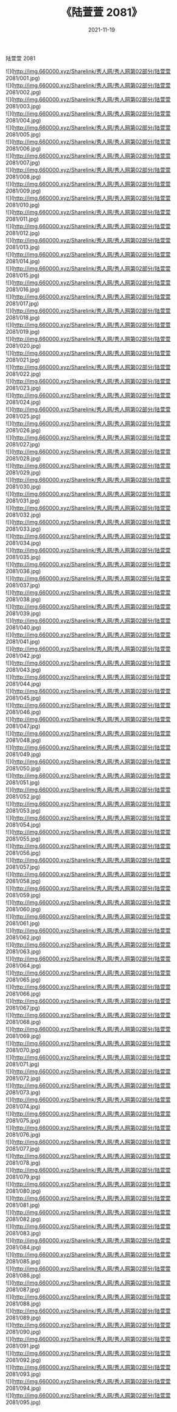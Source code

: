 ﻿---
layout: post
title:  《陆萱萱 2081》
date:   2021-11-19
img: http://img.660000.xyz/Sharelink/秀人网/秀人网第02部分/陆萱萱 2081/000.jpg
categories: [美女, 清纯, 唯美]
---

陆萱萱 2081

  ![](http://img.660000.xyz/Sharelink/秀人网/秀人网第02部分/陆萱萱 2081/001.jpg) <br> ![](http://img.660000.xyz/Sharelink/秀人网/秀人网第02部分/陆萱萱 2081/002.jpg) <br> ![](http://img.660000.xyz/Sharelink/秀人网/秀人网第02部分/陆萱萱 2081/003.jpg) <br> ![](http://img.660000.xyz/Sharelink/秀人网/秀人网第02部分/陆萱萱 2081/004.jpg) <br> ![](http://img.660000.xyz/Sharelink/秀人网/秀人网第02部分/陆萱萱 2081/005.jpg) <br> ![](http://img.660000.xyz/Sharelink/秀人网/秀人网第02部分/陆萱萱 2081/006.jpg) <br> ![](http://img.660000.xyz/Sharelink/秀人网/秀人网第02部分/陆萱萱 2081/007.jpg) <br> ![](http://img.660000.xyz/Sharelink/秀人网/秀人网第02部分/陆萱萱 2081/008.jpg) <br> ![](http://img.660000.xyz/Sharelink/秀人网/秀人网第02部分/陆萱萱 2081/009.jpg) <br> ![](http://img.660000.xyz/Sharelink/秀人网/秀人网第02部分/陆萱萱 2081/010.jpg) <br> ![](http://img.660000.xyz/Sharelink/秀人网/秀人网第02部分/陆萱萱 2081/011.jpg) <br> ![](http://img.660000.xyz/Sharelink/秀人网/秀人网第02部分/陆萱萱 2081/012.jpg) <br> ![](http://img.660000.xyz/Sharelink/秀人网/秀人网第02部分/陆萱萱 2081/013.jpg) <br> ![](http://img.660000.xyz/Sharelink/秀人网/秀人网第02部分/陆萱萱 2081/014.jpg) <br> ![](http://img.660000.xyz/Sharelink/秀人网/秀人网第02部分/陆萱萱 2081/015.jpg) <br> ![](http://img.660000.xyz/Sharelink/秀人网/秀人网第02部分/陆萱萱 2081/016.jpg) <br> ![](http://img.660000.xyz/Sharelink/秀人网/秀人网第02部分/陆萱萱 2081/017.jpg) <br> ![](http://img.660000.xyz/Sharelink/秀人网/秀人网第02部分/陆萱萱 2081/018.jpg) <br> ![](http://img.660000.xyz/Sharelink/秀人网/秀人网第02部分/陆萱萱 2081/019.jpg) <br> ![](http://img.660000.xyz/Sharelink/秀人网/秀人网第02部分/陆萱萱 2081/020.jpg) <br> ![](http://img.660000.xyz/Sharelink/秀人网/秀人网第02部分/陆萱萱 2081/021.jpg) <br> ![](http://img.660000.xyz/Sharelink/秀人网/秀人网第02部分/陆萱萱 2081/022.jpg) <br> ![](http://img.660000.xyz/Sharelink/秀人网/秀人网第02部分/陆萱萱 2081/023.jpg) <br> ![](http://img.660000.xyz/Sharelink/秀人网/秀人网第02部分/陆萱萱 2081/024.jpg) <br> ![](http://img.660000.xyz/Sharelink/秀人网/秀人网第02部分/陆萱萱 2081/025.jpg) <br> ![](http://img.660000.xyz/Sharelink/秀人网/秀人网第02部分/陆萱萱 2081/026.jpg) <br> ![](http://img.660000.xyz/Sharelink/秀人网/秀人网第02部分/陆萱萱 2081/027.jpg) <br> ![](http://img.660000.xyz/Sharelink/秀人网/秀人网第02部分/陆萱萱 2081/028.jpg) <br> ![](http://img.660000.xyz/Sharelink/秀人网/秀人网第02部分/陆萱萱 2081/029.jpg) <br> ![](http://img.660000.xyz/Sharelink/秀人网/秀人网第02部分/陆萱萱 2081/030.jpg) <br> ![](http://img.660000.xyz/Sharelink/秀人网/秀人网第02部分/陆萱萱 2081/031.jpg) <br> ![](http://img.660000.xyz/Sharelink/秀人网/秀人网第02部分/陆萱萱 2081/032.jpg) <br> ![](http://img.660000.xyz/Sharelink/秀人网/秀人网第02部分/陆萱萱 2081/033.jpg) <br> ![](http://img.660000.xyz/Sharelink/秀人网/秀人网第02部分/陆萱萱 2081/034.jpg) <br> ![](http://img.660000.xyz/Sharelink/秀人网/秀人网第02部分/陆萱萱 2081/035.jpg) <br> ![](http://img.660000.xyz/Sharelink/秀人网/秀人网第02部分/陆萱萱 2081/036.jpg) <br> ![](http://img.660000.xyz/Sharelink/秀人网/秀人网第02部分/陆萱萱 2081/037.jpg) <br> ![](http://img.660000.xyz/Sharelink/秀人网/秀人网第02部分/陆萱萱 2081/038.jpg) <br> ![](http://img.660000.xyz/Sharelink/秀人网/秀人网第02部分/陆萱萱 2081/039.jpg) <br> ![](http://img.660000.xyz/Sharelink/秀人网/秀人网第02部分/陆萱萱 2081/040.jpg) <br> ![](http://img.660000.xyz/Sharelink/秀人网/秀人网第02部分/陆萱萱 2081/041.jpg) <br> ![](http://img.660000.xyz/Sharelink/秀人网/秀人网第02部分/陆萱萱 2081/042.jpg) <br> ![](http://img.660000.xyz/Sharelink/秀人网/秀人网第02部分/陆萱萱 2081/043.jpg) <br> ![](http://img.660000.xyz/Sharelink/秀人网/秀人网第02部分/陆萱萱 2081/044.jpg) <br> ![](http://img.660000.xyz/Sharelink/秀人网/秀人网第02部分/陆萱萱 2081/045.jpg) <br> ![](http://img.660000.xyz/Sharelink/秀人网/秀人网第02部分/陆萱萱 2081/046.jpg) <br> ![](http://img.660000.xyz/Sharelink/秀人网/秀人网第02部分/陆萱萱 2081/047.jpg) <br> ![](http://img.660000.xyz/Sharelink/秀人网/秀人网第02部分/陆萱萱 2081/048.jpg) <br> ![](http://img.660000.xyz/Sharelink/秀人网/秀人网第02部分/陆萱萱 2081/049.jpg) <br> ![](http://img.660000.xyz/Sharelink/秀人网/秀人网第02部分/陆萱萱 2081/050.jpg) <br> ![](http://img.660000.xyz/Sharelink/秀人网/秀人网第02部分/陆萱萱 2081/051.jpg) <br> ![](http://img.660000.xyz/Sharelink/秀人网/秀人网第02部分/陆萱萱 2081/052.jpg) <br> ![](http://img.660000.xyz/Sharelink/秀人网/秀人网第02部分/陆萱萱 2081/053.jpg) <br> ![](http://img.660000.xyz/Sharelink/秀人网/秀人网第02部分/陆萱萱 2081/054.jpg) <br> ![](http://img.660000.xyz/Sharelink/秀人网/秀人网第02部分/陆萱萱 2081/055.jpg) <br> ![](http://img.660000.xyz/Sharelink/秀人网/秀人网第02部分/陆萱萱 2081/056.jpg) <br> ![](http://img.660000.xyz/Sharelink/秀人网/秀人网第02部分/陆萱萱 2081/057.jpg) <br> ![](http://img.660000.xyz/Sharelink/秀人网/秀人网第02部分/陆萱萱 2081/058.jpg) <br> ![](http://img.660000.xyz/Sharelink/秀人网/秀人网第02部分/陆萱萱 2081/059.jpg) <br> ![](http://img.660000.xyz/Sharelink/秀人网/秀人网第02部分/陆萱萱 2081/060.jpg) <br> ![](http://img.660000.xyz/Sharelink/秀人网/秀人网第02部分/陆萱萱 2081/061.jpg) <br> ![](http://img.660000.xyz/Sharelink/秀人网/秀人网第02部分/陆萱萱 2081/062.jpg) <br> ![](http://img.660000.xyz/Sharelink/秀人网/秀人网第02部分/陆萱萱 2081/063.jpg) <br> ![](http://img.660000.xyz/Sharelink/秀人网/秀人网第02部分/陆萱萱 2081/064.jpg) <br> ![](http://img.660000.xyz/Sharelink/秀人网/秀人网第02部分/陆萱萱 2081/065.jpg) <br> ![](http://img.660000.xyz/Sharelink/秀人网/秀人网第02部分/陆萱萱 2081/066.jpg) <br> ![](http://img.660000.xyz/Sharelink/秀人网/秀人网第02部分/陆萱萱 2081/067.jpg) <br> ![](http://img.660000.xyz/Sharelink/秀人网/秀人网第02部分/陆萱萱 2081/068.jpg) <br> ![](http://img.660000.xyz/Sharelink/秀人网/秀人网第02部分/陆萱萱 2081/069.jpg) <br> ![](http://img.660000.xyz/Sharelink/秀人网/秀人网第02部分/陆萱萱 2081/070.jpg) <br> ![](http://img.660000.xyz/Sharelink/秀人网/秀人网第02部分/陆萱萱 2081/071.jpg) <br> ![](http://img.660000.xyz/Sharelink/秀人网/秀人网第02部分/陆萱萱 2081/072.jpg) <br> ![](http://img.660000.xyz/Sharelink/秀人网/秀人网第02部分/陆萱萱 2081/073.jpg) <br> ![](http://img.660000.xyz/Sharelink/秀人网/秀人网第02部分/陆萱萱 2081/074.jpg) <br> ![](http://img.660000.xyz/Sharelink/秀人网/秀人网第02部分/陆萱萱 2081/075.jpg) <br> ![](http://img.660000.xyz/Sharelink/秀人网/秀人网第02部分/陆萱萱 2081/076.jpg) <br> ![](http://img.660000.xyz/Sharelink/秀人网/秀人网第02部分/陆萱萱 2081/077.jpg) <br> ![](http://img.660000.xyz/Sharelink/秀人网/秀人网第02部分/陆萱萱 2081/078.jpg) <br> ![](http://img.660000.xyz/Sharelink/秀人网/秀人网第02部分/陆萱萱 2081/079.jpg) <br> ![](http://img.660000.xyz/Sharelink/秀人网/秀人网第02部分/陆萱萱 2081/080.jpg) <br> ![](http://img.660000.xyz/Sharelink/秀人网/秀人网第02部分/陆萱萱 2081/081.jpg) <br> ![](http://img.660000.xyz/Sharelink/秀人网/秀人网第02部分/陆萱萱 2081/082.jpg) <br> ![](http://img.660000.xyz/Sharelink/秀人网/秀人网第02部分/陆萱萱 2081/083.jpg) <br> ![](http://img.660000.xyz/Sharelink/秀人网/秀人网第02部分/陆萱萱 2081/084.jpg) <br> ![](http://img.660000.xyz/Sharelink/秀人网/秀人网第02部分/陆萱萱 2081/085.jpg) <br> ![](http://img.660000.xyz/Sharelink/秀人网/秀人网第02部分/陆萱萱 2081/086.jpg) <br> ![](http://img.660000.xyz/Sharelink/秀人网/秀人网第02部分/陆萱萱 2081/087.jpg) <br> ![](http://img.660000.xyz/Sharelink/秀人网/秀人网第02部分/陆萱萱 2081/088.jpg) <br> ![](http://img.660000.xyz/Sharelink/秀人网/秀人网第02部分/陆萱萱 2081/089.jpg) <br> ![](http://img.660000.xyz/Sharelink/秀人网/秀人网第02部分/陆萱萱 2081/090.jpg) <br> ![](http://img.660000.xyz/Sharelink/秀人网/秀人网第02部分/陆萱萱 2081/091.jpg) <br> ![](http://img.660000.xyz/Sharelink/秀人网/秀人网第02部分/陆萱萱 2081/092.jpg) <br> ![](http://img.660000.xyz/Sharelink/秀人网/秀人网第02部分/陆萱萱 2081/093.jpg) <br> ![](http://img.660000.xyz/Sharelink/秀人网/秀人网第02部分/陆萱萱 2081/094.jpg) <br> ![](http://img.660000.xyz/Sharelink/秀人网/秀人网第02部分/陆萱萱 2081/095.jpg) <br>